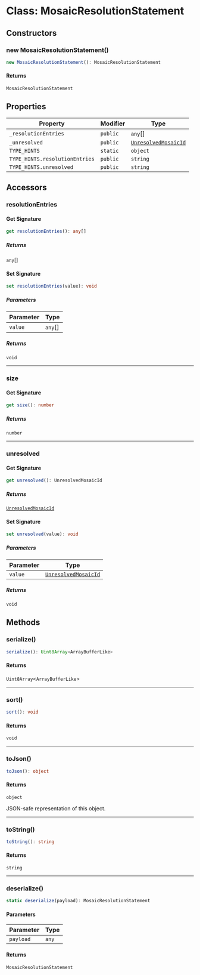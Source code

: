 # Class: MosaicResolutionStatement

## Constructors

### new MosaicResolutionStatement()

```ts
new MosaicResolutionStatement(): MosaicResolutionStatement
```

#### Returns

`MosaicResolutionStatement`

## Properties

| Property | Modifier | Type |
| ------ | ------ | ------ |
| <a id="_resolutionentries"></a> `_resolutionEntries` | `public` | `any`[] |
| <a id="_unresolved"></a> `_unresolved` | `public` | [`UnresolvedMosaicId`](UnresolvedMosaicId.md) |
| <a id="type_hints"></a> `TYPE_HINTS` | `static` | `object` |
| `TYPE_HINTS.resolutionEntries` | `public` | `string` |
| `TYPE_HINTS.unresolved` | `public` | `string` |

## Accessors

### resolutionEntries

#### Get Signature

```ts
get resolutionEntries(): any[]
```

##### Returns

`any`[]

#### Set Signature

```ts
set resolutionEntries(value): void
```

##### Parameters

| Parameter | Type |
| ------ | ------ |
| `value` | `any`[] |

##### Returns

`void`

***

### size

#### Get Signature

```ts
get size(): number
```

##### Returns

`number`

***

### unresolved

#### Get Signature

```ts
get unresolved(): UnresolvedMosaicId
```

##### Returns

[`UnresolvedMosaicId`](UnresolvedMosaicId.md)

#### Set Signature

```ts
set unresolved(value): void
```

##### Parameters

| Parameter | Type |
| ------ | ------ |
| `value` | [`UnresolvedMosaicId`](UnresolvedMosaicId.md) |

##### Returns

`void`

## Methods

### serialize()

```ts
serialize(): Uint8Array<ArrayBufferLike>
```

#### Returns

`Uint8Array`&lt;`ArrayBufferLike`&gt;

***

### sort()

```ts
sort(): void
```

#### Returns

`void`

***

### toJson()

```ts
toJson(): object
```

#### Returns

`object`

JSON-safe representation of this object.

***

### toString()

```ts
toString(): string
```

#### Returns

`string`

***

### deserialize()

```ts
static deserialize(payload): MosaicResolutionStatement
```

#### Parameters

| Parameter | Type |
| ------ | ------ |
| `payload` | `any` |

#### Returns

`MosaicResolutionStatement`
